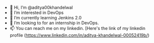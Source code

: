 - 👋 Hi, I’m @aditya00khandelwal
- 👀 I’m interested in DevOps
- 🌱 I’m currently learning Jenkins 2.0
- 💞️ I’m looking to for an internship in DevOps.
- 📫 You can reach me on my linkedin. [Here's the link of my linkedin profile (https://www.linkedin.com/in/aditya-khandelwal-00052419b/)

<!---
aditya00khandelwal/aditya00khandelwal is a ✨ special ✨ repository because its `README.md` (this file) appears on your GitHub profile.
You can click the Preview link to take a look at your changes.
--->
